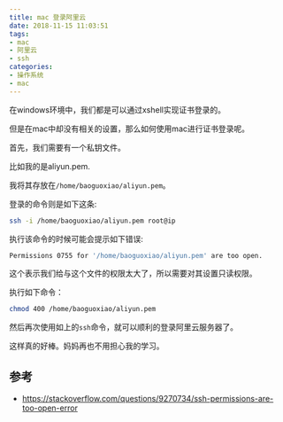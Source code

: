 ```yaml
---
title: mac 登录阿里云
date: 2018-11-15 11:03:51
tags:
- mac
- 阿里云
- ssh
categories:
- 操作系统
- mac
---
```

在windows环境中，我们都是可以通过xshell实现证书登录的。

但是在mac中却没有相关的设置，那么如何使用mac进行证书登录呢。

首先，我们需要有一个私钥文件。

比如我的是aliyun.pem.

我将其存放在`/home/baoguoxiao/aliyun.pem`。

登录的命令则是如下这条:

```bash
ssh -i /home/baoguoxiao/aliyun.pem root@ip
```

执行该命令的时候可能会提示如下错误:

```bash
Permissions 0755 for '/home/baoguoxiao/aliyun.pem' are too open.
```

这个表示我们给与这个文件的权限太大了，所以需要对其设置只读权限。

执行如下命令：

```bash
chmod 400 /home/baoguoxiao/aliyun.pem
```

然后再次使用如上的`ssh`命令，就可以顺利的登录阿里云服务器了。

这样真的好棒。妈妈再也不用担心我的学习。

## 参考

- https://stackoverflow.com/questions/9270734/ssh-permissions-are-too-open-error

